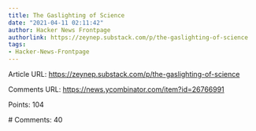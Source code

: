```yaml
---
title: The Gaslighting of Science
date: "2021-04-11 02:11:42"
author: Hacker News Frontpage
authorlink: https://zeynep.substack.com/p/the-gaslighting-of-science
tags:
- Hacker-News-Frontpage
---
```


<p>Article URL: <a href="https://zeynep.substack.com/p/the-gaslighting-of-science">https://zeynep.substack.com/p/the-gaslighting-of-science</a></p>
<p>Comments URL: <a href="https://news.ycombinator.com/item?id=26766991">https://news.ycombinator.com/item?id=26766991</a></p>
<p>Points: 104</p>
<p># Comments: 40</p>
